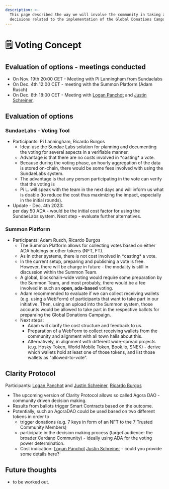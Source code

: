 ```yaml
---
description: >-
  This page described the way we will involve the community in taking all
  decisions related to the implementation of the Global Donations Campaing.
---
```


# 🗒 Voting Concept

## Evaluation of options - meetings conducted

* On Nov. 19th 20:00 CET - Meeting with Pi Lanningham from Sundaelabs
* On Dec. 4th 12:00 CET - meeting with the Summon Platform (Adam Rusch)&#x20;
* On Dec. 8th 18:00 CET - Meeting with [Logan Panchot](https://app.gitbook.com/u/EVaz4x6LQReOemA3NDaNssmhnsG3 "mention") and [Justin Schreiner](https://app.gitbook.com/u/Gr3f6o7Uwzfqzuis7t7e8xVXxtJ2 "mention"),

## Evaluation of options

### SundaeLabs - Voting Tool

* Participants: Pi Lanningham, Ricardo Burgos
  * Idea: use the Sundae Labs solution for planning and documenting the voting for several aspects in a verifiable manner.&#x20;
  * Advantage is that there are no costs involved in \*casting\* a vote.
  * Because during the voting phase, an hourly aggregation of the data is stored on-chain, there would be some fees involved with using the SundaeLabs system.
  * The advantage is that any person participating in the vote can verify that the voting is&#x20;
  * Pi L. will speak with the team in the next days and will inform us what is doable (to reduce the cost thus maximizing the impact, especially in the initial rounds).
* Update - Dec. 4th 2023: \
  per day 50 ADA  -  would be the initial cost factor for using the SundaeLabs system. Next step - evaluate further alternatives.

### Summon Platform

* Participants: Adam Rusch, Ricardo Burgos
  * The Summon Platform allows for collecting votes based on either ADA holdings or other tokens (NFT, FT).
  * As in other systems, there is not cost involved in \*casting\* a vote.
  * In the current setup, preparing and publishing a vote is free. However, there will be charge in future - the modality is still in discussion within the Summon Team.
  * A global, blockchain-wide voting would require some preparation by the Summon Team, and most probably, there would be a fee involved in such an **open, ada-based** voting.&#x20;
  * Adam recommended to evaluate if we can collect receiving wallets (e.g. using a WebForm) of participants that want to take part in our initiative. Then, using an upload into the Summon system, those accounts would be allowed to take part in the respective ballots for preparaing the Global Donations Campaign.
  * Next steps:&#x20;
    * Adam will clarify the cost structure and feedback to us.
    * Preparation of a WebForm to collect receiving wallets from the community and alignment with all town halls about this.
    * Alternatively, in alignment with different wide-spread projects (e.g. Hosky Token, World Mobile Token, Book.io, SNEK) - derive which wallets hold at least one of those tokens, and list those wallets as "allowed-to-vote".

## Clarity Protocol

Participants: [Logan Panchot](https://app.gitbook.com/u/EVaz4x6LQReOemA3NDaNssmhnsG3 "mention") and [Justin Schreiner](https://app.gitbook.com/u/Gr3f6o7Uwzfqzuis7t7e8xVXxtJ2 "mention"), [Ricardo Burgos](https://app.gitbook.com/u/zMDs1ZDkDHcRlHqHTAAnCOrjK1A3 "mention")

* The upcoming version of Clarity Protocol allows so called Agora DAO - community driven decision making.&#x20;
* Results from ballots trigger Smart Contracts based on the outcome.
* Potentially, such an AgoraDAO could be used based on two different tokens in order to
  * trigger donations (e.g. 7 keys in form of an NFT to the 7 Trusted Community Members)
  * participate in the decision making process (target audience: the broader Cardano Community) - ideally using ADA for the voting power determination.
  * Cost indication: [Logan Panchot](https://app.gitbook.com/u/EVaz4x6LQReOemA3NDaNssmhnsG3 "mention") [Justin Schreiner](https://app.gitbook.com/u/Gr3f6o7Uwzfqzuis7t7e8xVXxtJ2 "mention") - could you provide some details here?

## Future thoughts

* to be worked out.

